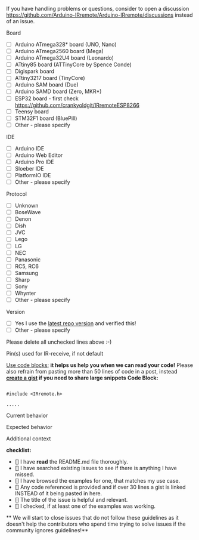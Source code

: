 If you have handling problems or questions, consider to open a discussion https://github.com/Arduino-IRremote/Arduino-IRremote/discussions instead of an issue.

Board
* [ ] Arduino ATmega328* board (UNO, Nano)
* [ ] Arduino ATmega2560 board (Mega)
* [ ] Arduino ATmega32U4 board (Leonardo)
* [ ] ATtiny85 board (ATTinyCore by Spence Conde)
* [ ] Digispark board
* [ ] ATtiny3217 board (TinyCore)
* [ ] Arduino SAM board (Due)
* [ ] Arduino SAMD board (Zero, MKR*)
* [ ] ESP32 board - first check https://github.com/crankyoldgit/IRremoteESP8266
* [ ] Teensy board
* [ ] STM32F1 board (BluePill)
* [ ] Other - please specify

<!-- Please specify board name if not included in board selection -->

IDE
* [ ] Arduino IDE
* [ ] Arduino Web Editor
* [ ] Arduino Pro IDE
* [ ] Sloeber IDE
* [ ] PlatformIO IDE
* [ ] Other - please specify

Protocol
* [ ] Unknown
* [ ] BoseWave
* [ ] Denon
* [ ] Dish
* [ ] JVC
* [ ] Lego
* [ ] LG
* [ ] NEC
* [ ] Panasonic
* [ ] RC5, RC6
* [ ] Samsung
* [ ] Sharp
* [ ] Sony
* [ ] Whynter
* [ ] Other - please specify

Version
* [ ] Yes I use the [latest repo version](https://github.com/Arduino-IRremote/Arduino-IRremote/archive/master.zip) and verified this!
* [ ] Other - please specify

Please delete all unchecked lines above :-)

Pin(s) used for IR-receive, if not default

[Use code blocks](https://github.com/adam-p/markdown-here/wiki/Markdown-Cheatsheet#code); **it helps us help you when we can read your code!**
Please also refrain from pasting more than 50 lines of code in a post, instead **[create a gist](https://gist.github.com/) if you need to share large snippets**
**Code Block:**
```

#include <IRremote.h> 

.....

```


Current behavior
<!-- Paste the code or repository link, if applicable. -->

<!-- Add a the serial output which indicates the error happened. -->

<!-- Add a clear and concise description of the behavior. -->

Expected behavior
<!-- Add a clear and concise description of what you expected to happen. -->

Additional context
<!-- (Optional) Add any other context about the problem here. -->


**checklist:**
- [] I have **read** the README.md file thoroughly.
- [] I have searched existing issues to see if there is anything I have missed.
- [] I have browsed the examples for one, that matches my use case.
- [] Any code referenced is provided and if over 30 lines a gist is linked INSTEAD of it being pasted in here.
- [] The title of the issue is helpful and relevant.
- [] I checked, if at least one of the examples was working.

** We will start to close issues that do not follow these guidelines as it doesn't help the contributors who spend time trying to solve issues if the community ignores guidelines!**

